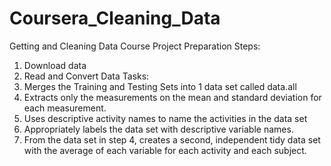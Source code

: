 # Coursera_Cleaning_Data
Getting and Cleaning Data Course Project
Preparation Steps:
1. Download data
2. Read and Convert Data
  Tasks:
  1. Merges the Training and Testing Sets into 1 data set called data.all
  2. Extracts only the measurements on the mean and standard deviation for each measurement.
  3. Uses descriptive activity names to name the activities in the data set
  4. Appropriately labels the data set with descriptive variable names.
  5. From the data set in step 4, creates a second, independent tidy data set with the average of each variable for each activity and each subject.
